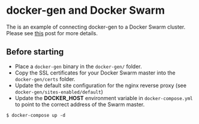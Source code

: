 # docker-gen and Docker Swarm

The is an example of connecting docker-gen to a Docker Swarm cluster.  Please see [this](http://www.before.no/2015/04/using-docker-gen-with-a-swarm-cluster/) post for more details.

## Before starting

* Place a `docker-gen` binary in the `docker-gen/` folder.
* Copy the SSL certificates for your Docker Swarm master into the `docker-gen/certs` folder.
* Update the default site configuration for the nginx reverse proxy (see `docker-gen/sites-enabled/default`)
* Update the **DOCKER_HOST** environment variable in `docker-compose.yml` to point to the correct address of the Swarm master.

```
$ docker-compose up -d
```